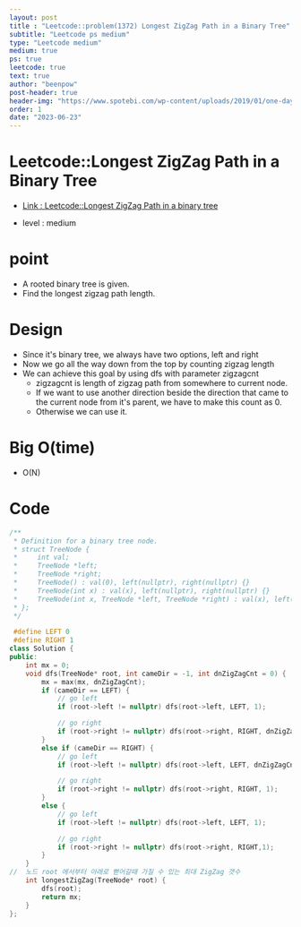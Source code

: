 ```yaml
---
layout: post
title : "Leetcode::problem(1372) Longest ZigZag Path in a Binary Tree"
subtitle: "Leetcode ps medium"
type: "Leetcode medium"
medium: true
ps: true
leetcode: true
text: true
author: "beenpow"
post-header: true
header-img: "https://www.spotebi.com/wp-content/uploads/2019/01/one-day-day-one-workout-motivation-spotebi.jpg"
order: 1
date: "2023-06-23"
---
```


# Leetcode::Longest ZigZag Path in a Binary Tree
- [Link : Leetcode::Longest ZigZag Path in a binary tree](https://leetcode.com/problems/longest-zigzag-path-in-a-binary-tree/description/?envType=study-plan-v2&envId=apple-spring-23-high-frequency)

- level : medium

# point
- A rooted binary tree is given.
- Find the longest zigzag path length.

# Design
- Since it's binary tree, we always have two options, left and right
- Now we go all the way down from the top by counting zigzag length
- We can achieve this goal by using dfs with parameter zigzagcnt
  - zigzagcnt is length of zigzag path from somewhere to current node.
  - If we want to use another direction beside the direction that came to the current node from it's parent, we have to make this count as 0.
  - Otherwise we can use it.


# Big O(time)
- O(N)

# Code

```cpp
/**
 * Definition for a binary tree node.
 * struct TreeNode {
 *     int val;
 *     TreeNode *left;
 *     TreeNode *right;
 *     TreeNode() : val(0), left(nullptr), right(nullptr) {}
 *     TreeNode(int x) : val(x), left(nullptr), right(nullptr) {}
 *     TreeNode(int x, TreeNode *left, TreeNode *right) : val(x), left(left), right(right) {}
 * };
 */

 #define LEFT 0
 #define RIGHT 1
class Solution {
public:
    int mx = 0;
    void dfs(TreeNode* root, int cameDir = -1, int dnZigZagCnt = 0) {
        mx = max(mx, dnZigZagCnt);
        if (cameDir == LEFT) {
            // go left
            if (root->left != nullptr) dfs(root->left, LEFT, 1);

            // go right
            if (root->right != nullptr) dfs(root->right, RIGHT, dnZigZagCnt + 1);
        }
        else if (cameDir == RIGHT) {
            // go left
            if (root->left != nullptr) dfs(root->left, LEFT, dnZigZagCnt + 1);

            // go right
            if (root->right != nullptr) dfs(root->right, RIGHT, 1);
        }
        else {
            // go left
            if (root->left != nullptr) dfs(root->left, LEFT, 1);

            // go right
            if (root->right != nullptr) dfs(root->right, RIGHT,1);
        }
    }
//  노드 root 에서부터 아래로 뻗어갈때 가질 수 있는 최대 ZigZag 갯수
    int longestZigZag(TreeNode* root) {
        dfs(root);
        return mx;
    }
};
```
